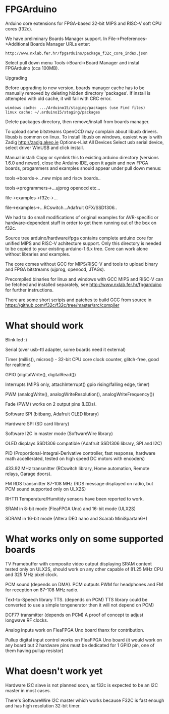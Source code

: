 # FPGArduino

Arduino core extensions for FPGA-based 32-bit MIPS and RISC-V 
soft CPU cores (f32c).

We have preliminary Boards Manager support.
In File->Preferences->Additional Boards Manager URLs enter:

    http://www.nxlab.fer.hr/fpgarduino/package_f32c_core_index.json

Select pull down menu Tools->Board->Board Manager
and instal FPGArduino (cca 100MB).

Upgrading

Before upgrading to new version, boards manager cache has to be
manually removed by deleting hidden directory 'packages'.
If install is attempted with old cache, it will fail with CRC error.

    windows cache: .../Arduino15/staging/packages (use Find files)
    linux cache: ~/.arduino15/staging/packages

Delete packages directory, then remove/install from boards manager.

To upload some bitstreams OpenOCD may complain about
libusb drivers. libusb is common on linux. 
To install libusb on windows, easiest way is with
Zadig http://zadig.akeo.ie Options->List All Devices
Select usb serial device, select driver WinUSB and click install.

Manual install: Copy or symlink this to existing arduino directory 
(versions 1.6.0 and newer), close the Arduino IDE, open
it again and new FPGA boards, progammers
and examples should appear under pull down menus:

tools->boards->...new mips and riscv boards..

tools->programmers->...ujprog openocd etc...

file->examples->f32c->...

file->examples->...RCswitch...Adafruit GFX/SSD1306..

We had to do small modifications of original examples
for AVR-specific or hardware-dependent stuff in order 
to get them running out of the box on f32c.

Source tree arduino/hardware/fpga contains complete 
arduino core for unified MIPS and RISC-V 
achitecture support. Only this directory is needed to be
copied to your existing arduino-1.6.x tree. Core can work
alone without libraries and examples.

The core comes without GCC for MIPS/RISC-V and tools to
upload binary and FPGA bitstreams (ujprog, openocd, JTAGs).

Precompiled binaries for linux and windows with 
GCC MIPS and RISC-V can be fetched and installed
separately, see http://www.nxlab.fer.hr/fpgarduino for 
further instructions.

There are some short scripts and patches to
build GCC from source in 
https://github.com/f32c/f32c/tree/master/src/compiler

# What should work

Blink led :)

Serial (over usb-ttl adapter, some boards need it external)

Timer (millis(), micros() - 32-bit CPU core clock counter, glitch-free, good for realtime)

GPIO (digitalWrite(), digitalRead())

Interrupts (MIPS only, attachInterrupt() gpio rising/falling edge, timer)

PWM (analogWrite(), analogWriteResolution(), analogWriteFrequency())

Fade (PWM) works on 2 output pins (LEDs).

Software SPI (bitbang, Adafruit OLED library)

Hardware SPI (SD card library)

Software I2C in master mode (SoftwareWire library)

OLED displays SSD1306 compatible (Adafruit SSD1306 library, SPI and I2C)

PID (Proportional-Integral-Derivative controller,
fast response, hardware math accellerated,
tested on high speed DC motors with encoders)

433.92 MHz transmitter (RCswitch library, 
Home automation, Remote relays, 
Garage doors).

FM RDS transmitter 87-108 MHz (RDS message displayed on
radio, but PCM sound supported only on ULX2S)

RHT11 Temperature/Humitidy sensors have been reported
to work.

SRAM in 8-bit mode (FleaFPGA Uno) and 16-bit mode (ULX2S)

SDRAM in 16-bit mode (Altera DE0 nano and Scarab MiniSpartan6+)

# What works only on some supported boards

TV Framebuffer with composite video output displaying SRAM content
tested only on ULX2S, should work on any other capable
of 81.25 MHz CPU and 325 MHz pixel clock.

PCM sound (depends on DMA).
PCM outputs PWM for headphones and FM for
reception on 87-108 MHz radio.

Text-to-Speech library TTS. (depends on PCM)
TTS library could be converted to use a simple 
tongenerator then it will not depend on PCM)

DCF77 transmitter (depends on PCM)
A proof of concept to adjust longwave RF clocks.

Analog inputs work on FleaFPGA Uno board thanx
for contribution.

Pullup digital input control works on FleaFPGA Uno
board (it would work on any board but 2 hardware
pins must be dedicated for 1 GPIO pin, one of them
having pullup resistor)

# What doesn't work yet

Hardware I2C slave is not planned soon, as f32c is 
expected to be an I2C master in most cases.

There's SoftwareWire I2C master which works
because F32C is fast enough and has high
resolution 32-bit timer.
